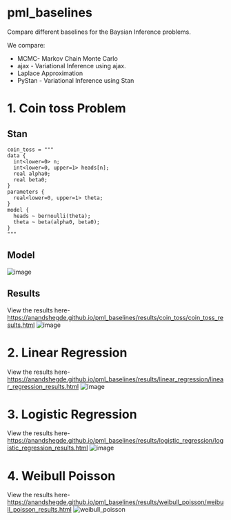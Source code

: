 # pml_baselines

Compare different baselines for the Baysian Inference problems.

We compare:
* MCMC- Markov Chain Monte Carlo
* ajax - Variational Inference using ajax.
* Laplace Approximation
* PyStan - Variational Inference using Stan


# 1. Coin toss Problem
## Stan

```
coin_toss = """
data {
  int<lower=0> n;
  int<lower=0, upper=1> heads[n];
  real alpha0;
  real beta0;
}
parameters {
  real<lower=0, upper=1> theta;
}
model {
  heads ~ bernoulli(theta);
  theta ~ beta(alpha0, beta0);
}
"""
```
## Model
![image](https://user-images.githubusercontent.com/79975787/171649924-f9cac98e-8327-4ccb-8f97-0fb96b03f34d.png)

## Results
View the results here-https://anandshegde.github.io/pml_baselines/results/coin_toss/coin_toss_results.html
![image](https://user-images.githubusercontent.com/79975787/173255249-357a40f8-966a-48d3-8446-f90266b981b0.png)

# 2. Linear Regression
View the results here-https://anandshegde.github.io/pml_baselines/results/linear_regression/linear_regression_results.html
![image](https://user-images.githubusercontent.com/79975787/173254412-4c99a5e4-4006-43a2-91b1-8ac351670543.png)

# 3. Logistic Regression
View the results here-https://anandshegde.github.io/pml_baselines/results/logistic_regression/logistic_regression_results.html
![image](https://user-images.githubusercontent.com/79975787/173255290-4ad7edf1-990b-4263-a799-d68266ccad9d.png)

# 4. Weibull Poisson
View the results here-https://anandshegde.github.io/pml_baselines/results/weibull_poisson/weibull_poisson_results.html 
![weibull_poisson](https://user-images.githubusercontent.com/54628243/173325147-914e1672-c73f-4e35-bf77-d8ca1a1f22cd.png)
